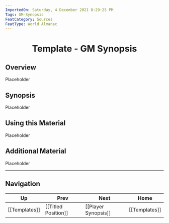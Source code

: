 ```yaml
---
ImportedOn: Saturday, 4 December 2021 8:29:25 PM
Tags: GM-Synopsis
FeatCategory: Sources
FeatType: World Almanac
---
```

# <center>Template - GM Synopsis</center>

## Overview

Placeholder

## Synopsis

Placeholder

## Using this Material

Placeholder

## Additional Material

Placeholder


---
## Navigation
| Up | Prev | Next | Home |
|----|------|------|------|
| [[Templates]] | [[Titled Position]] | [[Player Synopsis]] | [[Templates]] |
